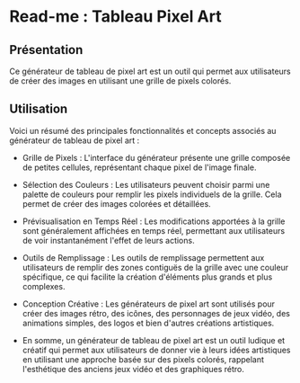 # Read-me : Tableau Pixel Art

## Présentation 

Ce générateur de tableau de pixel art est un outil qui permet aux utilisateurs de créer des images en utilisant une grille de pixels colorés.

## Utilisation 

Voici un résumé des principales fonctionnalités et concepts associés au générateur de tableau de pixel art :

- Grille de Pixels : L'interface du générateur présente une grille composée de petites cellules, représentant chaque pixel de l'image finale.

- Sélection des Couleurs : Les utilisateurs peuvent choisir parmi une palette de couleurs pour remplir les pixels individuels de la grille. Cela permet de créer des images colorées et détaillées.

- Prévisualisation en Temps Réel : Les modifications apportées à la grille sont généralement affichées en temps réel, permettant aux utilisateurs de voir instantanément l'effet de leurs actions.

- Outils de Remplissage : Les outils de remplissage permettent aux utilisateurs de remplir des zones contiguës de la grille avec une couleur spécifique, ce qui facilite la création d'éléments plus grands et plus complexes.

- Conception Créative : Les générateurs de pixel art sont utilisés pour créer des images rétro, des icônes, des personnages de jeux vidéo, des animations simples, des logos et bien d'autres créations artistiques.

- En somme, un générateur de tableau de pixel art est un outil ludique et créatif qui permet aux utilisateurs de donner vie à leurs idées artistiques en utilisant une approche basée sur des pixels colorés, rappelant l'esthétique des anciens jeux vidéo et des graphiques rétro.